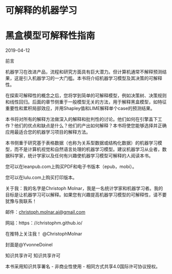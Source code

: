 # 可解释的机器学习
# 黑盒模型可解释性指南

2019-04-12

前言

机器学习在改进产品，流程和研究方面具有巨大潜力。但计算机通常不解释预测结果，这是引入机器学习的一大门槛。本书将介绍机器学习模型及其决策的可解释性。

在探索可解释性的概念之后，您将学到简单的可解释模型，例如决策树、决策规则和线性回归。后面的章节侧重于一般模型无关的方法，用于解释黑盒模型，如特征重要性和累积局部效应，并用Shapley值和LIME解释单个case的预测结果。

本书将对所有的解释方法做深入的解释和批判性的讨论。他们如何在引擎盖下工作？他们的优点和缺点是什么？他们的产出如何解释？本书将使您能够选择并正确应用最适合您的机器学习项目的解释方法。

本书侧重于研究基于表格数据（也称为关系型数据或结构化数据）的机器学习模型，而不是计算机视觉和自然语言处理的机器学习模型。建议机器学习从业者，数据科学家，统计学家以及任何有兴趣使机器学习模型可解释的人阅读本书。

您可以在leanpub.com上购买PDF和电子书版本（epub，mobi）。

您可以在lulu.com上购买打印版本。

关于我：我的名字是Christoph Molnar，我是一名统计学家和机器学习者。我的目标是让机器学习可以解释。如果您有兴趣提高机器学习模型的可解释性，请不要犹豫与我联系！

邮件：christoph.molnar.ai@gmail.com

网站：https：//christophm.github.io/

在推特上关注我！ @ChristophMolnar

封面是@YvonneDoinel

知识共享许可
知识共享许可

本书采用知识共享署名 - 非商业性使用 - 相同方式共享4.0国际许可协议授权。